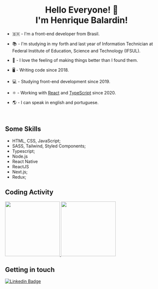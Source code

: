 <h1 align="center">Hello Everyone! 🙋 <br/ > I'm Henrique Balardin! </h1>

- 🇧🇷  - I'm a front-end developer from Brasil.
- 📚  - I'm studying in my forth and last year of Information Technician at Federal Institute of Education, Science and Technology (IFSUL).
- 🚀  - I love the feeling of making things better than I found them.

- 🖥   - Writing code since 2018.
- 💻  - Studying front-end development since 2019.
- ⚛️   - Working with [React](https://reactjs.org) and [TypeScript](https://www.typescriptlang.org) since 2020.

- 🌎  - I can speak in english and portuguese.

<br />

## Some Skills
- HTML, CSS, JavaScript;
- SASS, Tailwind, Styled Components;
- Typescript;
- Node.js
- React Native
- ReactJS
- Next.js;
- Redux; 
  
## Coding Activity
<div display="flex">
  <a href="https://github.com/hbalardin">
  <img height="180em" src="https://github-readme-stats.vercel.app/api?username=hbalardin&show_icons=true&theme=dark&include_all_commits=true&count_private=true"/>
  <img height="180em" src="https://github-readme-stats.vercel.app/api/top-langs/?username=hbalardin&layout=compact&langs_count=7&theme=dark"/>
  </a>
</div>

## Getting in touch
[![Linkedin Badge](https://img.shields.io/badge/-LinkedIn-blue?style=flat-square&logo=Linkedin&logoColor=white&link=https://www.linkedin.com/in/hbalardin)](https://www.linkedin.com/in/hbalardin)
